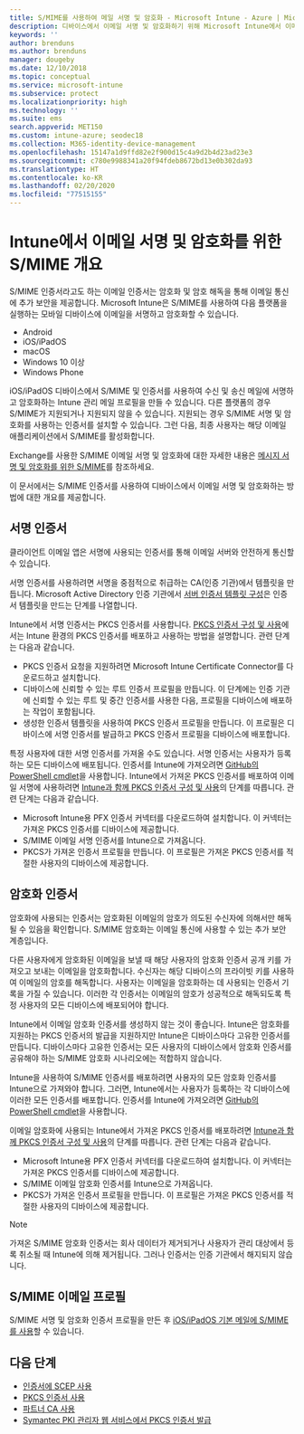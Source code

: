 ```yaml
---
title: S/MIME를 사용하여 메일 서명 및 암호화 - Microsoft Intune - Azure | Microsoft Docs
description: 디바이스에서 이메일 서명 및 암호화하기 위해 Microsoft Intune에서 이메일 디지털 인증서를 사용하는 방법을 알아봅니다. 이러한 인증서는 S/MIME라고 하고 디바이스 구성 프로필을 사용하여 구성됩니다. 서명 및 암호화 인증서는 PKCS 또는 프라이빗 인증서를 사용하고 커넥터를 사용하여 인증서를 가져옵니다.
keywords: ''
author: brenduns
ms.author: brenduns
manager: dougeby
ms.date: 12/10/2018
ms.topic: conceptual
ms.service: microsoft-intune
ms.subservice: protect
ms.localizationpriority: high
ms.technology: ''
ms.suite: ems
search.appverid: MET150
ms.custom: intune-azure; seodec18
ms.collection: M365-identity-device-management
ms.openlocfilehash: 15147a1d9ffd82e2f900d15c4a9d2b4d23ad23e3
ms.sourcegitcommit: c780e9988341a20f94fdeb8672bd13e0b302da93
ms.translationtype: HT
ms.contentlocale: ko-KR
ms.lasthandoff: 02/20/2020
ms.locfileid: "77515155"
---
```

# <a name="smime-overview-to-sign-and-encrypt-email-in-intune"></a>Intune에서 이메일 서명 및 암호화를 위한 S/MIME 개요

S/MIME 인증서라고도 하는 이메일 인증서는 암호화 및 암호 해독을 통해 이메일 통신에 추가 보안을 제공합니다. Microsoft Intune은 S/MIME를 사용하여 다음 플랫폼을 실행하는 모바일 디바이스에 이메일을 서명하고 암호화할 수 있습니다.

- Android
- iOS/iPadOS
- macOS
- Windows 10 이상
- Windows Phone

iOS/iPadOS 디바이스에서 S/MIME 및 인증서를 사용하여 수신 및 송신 메일에 서명하고 암호화하는 Intune 관리 메일 프로필을 만들 수 있습니다. 다른 플랫폼의 경우 S/MIME가 지원되거나 지원되지 않을 수 있습니다. 지원되는 경우 S/MIME 서명 및 암호화를 사용하는 인증서를 설치할 수 있습니다. 그런 다음, 최종 사용자는 해당 이메일 애플리케이션에서 S/MIME를 활성화합니다.

Exchange를 사용한 S/MIME 이메일 서명 및 암호화에 대한 자세한 내용은 [메시지 서명 및 암호화를 위한 S/MIME](https://docs.microsoft.com/Exchange/policy-and-compliance/smime)를 참조하세요.

이 문서에서는 S/MIME 인증서를 사용하여 디바이스에서 이메일 서명 및 암호화하는 방법에 대한 개요를 제공합니다.

## <a name="signing-certificates"></a>서명 인증서

클라이언트 이메일 앱은 서명에 사용되는 인증서를 통해 이메일 서버와 안전하게 통신할 수 있습니다.

서명 인증서를 사용하려면 서명을 중점적으로 취급하는 CA(인증 기관)에서 템플릿을 만듭니다. Microsoft Active Directory 인증 기관에서 [서버 인증서 템플릿 구성](https://docs.microsoft.com/windows-server/networking/core-network-guide/cncg/server-certs/configure-the-server-certificate-template)은 인증서 템플릿을 만드는 단계를 나열합니다.

Intune에서 서명 인증서는 PKCS 인증서를 사용합니다. [PKCS 인증서 구성 및 사용](certficates-pfx-configure.md)에서는 Intune 환경의 PKCS 인증서를 배포하고 사용하는 방법을 설명합니다. 관련 단계는 다음과 같습니다.

- PKCS 인증서 요청을 지원하려면 Microsoft Intune Certificate Connector를 다운로드하고 설치합니다.
- 디바이스에 신뢰할 수 있는 루트 인증서 프로필을 만듭니다. 이 단계에는 인증 기관에 신뢰할 수 있는 루트 및 중간 인증서를 사용한 다음, 프로필을 디바이스에 배포하는 작업이 포함됩니다.
- 생성한 인증서 템플릿을 사용하여 PKCS 인증서 프로필을 만듭니다. 이 프로필은 디바이스에 서명 인증서를 발급하고 PKCS 인증서 프로필을 디바이스에 배포합니다.

특정 사용자에 대한 서명 인증서를 가져올 수도 있습니다. 서명 인증서는 사용자가 등록하는 모든 디바이스에 배포됩니다. 인증서를 Intune에 가져오려면 [GitHub의 PowerShell cmdlet](https://github.com/Microsoft/Intune-Resource-Access)을 사용합니다. Intune에서 가져온 PKCS 인증서를 배포하여 이메일 서명에 사용하려면 [Intune과 함께 PKCS 인증서 구성 및 사용](certficates-pfx-configure.md)의 단계를 따릅니다. 관련 단계는 다음과 같습니다.

- Microsoft Intune용 PFX 인증서 커넥터를 다운로드하여 설치합니다. 이 커넥터는 가져온 PKCS 인증서를 디바이스에 제공합니다.
- S/MIME 이메일 서명 인증서를 Intune으로 가져옵니다.
- PKCS가 가져온 인증서 프로필을 만듭니다. 이 프로필은 가져온 PKCS 인증서를 적절한 사용자의 디바이스에 제공합니다.

## <a name="encryption-certificates"></a>암호화 인증서

암호화에 사용되는 인증서는 암호화된 이메일의 암호가 의도된 수신자에 의해서만 해독될 수 있음을 확인합니다. S/MIME 암호화는 이메일 통신에 사용할 수 있는 추가 보안 계층입니다.

다른 사용자에게 암호화된 이메일을 보낼 때 해당 사용자의 암호화 인증서 공개 키를 가져오고 보내는 이메일을 암호화합니다. 수신자는 해당 디바이스의 프라이빗 키를 사용하여 이메일의 암호를 해독합니다. 사용자는 이메일을 암호화하는 데 사용되는 인증서 기록을 가질 수 있습니다. 이러한 각 인증서는 이메일의 암호가 성공적으로 해독되도록 특정 사용자의 모든 디바이스에 배포되어야 합니다.

Intune에서 이메일 암호화 인증서를 생성하지 않는 것이 좋습니다. Intune은 암호화를 지원하는 PKCS 인증서의 발급을 지원하지만 Intune은 디바이스마다 고유한 인증서를 만듭니다. 디바이스마다 고유한 인증서는 모든 사용자의 디바이스에서 암호화 인증서를 공유해야 하는 S/MIME 암호화 시나리오에는 적합하지 않습니다.

Intune을 사용하여 S/MIME 인증서를 배포하려면 사용자의 모든 암호화 인증서를 Intune으로 가져와야 합니다. 그러면, Intune에서는 사용자가 등록하는 각 디바이스에 이러한 모든 인증서를 배포합니다. 인증서를 Intune에 가져오려면 [GitHub의 PowerShell cmdlet](https://github.com/Microsoft/Intune-Resource-Access)을 사용합니다.

이메일 암호화에 사용되는 Intune에서 가져온 PKCS 인증서를 배포하려면 [Intune과 함께 PKCS 인증서 구성 및 사용](certficates-pfx-configure.md)의 단계를 따릅니다. 관련 단계는 다음과 같습니다.

- Microsoft Intune용 PFX 인증서 커넥터를 다운로드하여 설치합니다. 이 커넥터는 가져온 PKCS 인증서를 디바이스에 제공합니다.
- S/MIME 이메일 암호화 인증서를 Intune으로 가져옵니다.
- PKCS가 가져온 인증서 프로필을 만듭니다. 이 프로필은 가져온 PKCS 인증서를 적절한 사용자의 디바이스에 제공합니다.

 > [!NOTE]
 > 가져온 S/MIME 암호화 인증서는 회사 데이터가 제거되거나 사용자가 관리 대상에서 등록 취소될 때 Intune에 의해 제거됩니다. 그러나 인증서는 인증 기관에서 해지되지 않습니다.

## <a name="smime-email-profiles"></a>S/MIME 이메일 프로필

S/MIME 서명 및 암호화 인증서 프로필을 만든 후 [iOS/iPadOS 기본 메일에 S/MIME를 사용](../configuration/email-settings-ios.md)할 수 있습니다.

## <a name="next-steps"></a>다음 단계

- [인증서에 SCEP 사용](certificates-scep-configure.md)
- [PKCS 인증서 사용](certficates-pfx-configure.md)
- [파트너 CA 사용](certificate-authority-add-scep-overview.md)
- [Symantec PKI 관리자 웹 서비스에서 PKCS 인증서 발급](certificates-digicert-configure.md)
